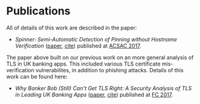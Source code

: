 
# Publications

All of details of this work are described in the paper:

* _Spinner: Semi-Automatic Detection of Pinning without Hostname Verification_
([paper](https://www.cs.bham.ac.uk/~tpc/Papers/spinner.pdf), [cite](https://dl.acm.org/citation.cfm?id=3134628)) published at [ACSAC 2017](https://www.acsac.org/).

The paper above built on our previous work on an more general analysis of TLS in UK banking apps. This included various TLS certificate mis-verification vulnerabilites, in addition to phishing attacks. Details of this work can be found here:

* _Why Banker Bob (Still) Can't Get TLS Right: A Security Analysis of TLS in Leading UK Banking Apps_ ([paper](http://www.cs.bham.ac.uk/~tpc/Papers/BankingApps.pdf), [cite](https://link.springer.com/chapter/10.1007/978-3-319-70972-7_33)) published at [FC 2017](http://fc17.ifca.ai/).


